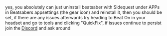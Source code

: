 yes, you absolutely can just uninstall beatsaber with Sidequest under APPs in Beatsabers appsettings (the gear icon) and reinstall it, then you should be set, if there are any issues afterwards try heading to Beat On in your headset and go to tools and clicking "QuickFix", if issues continue to persist join the [Discord](https://discord.me/sidequestvr) and ask around